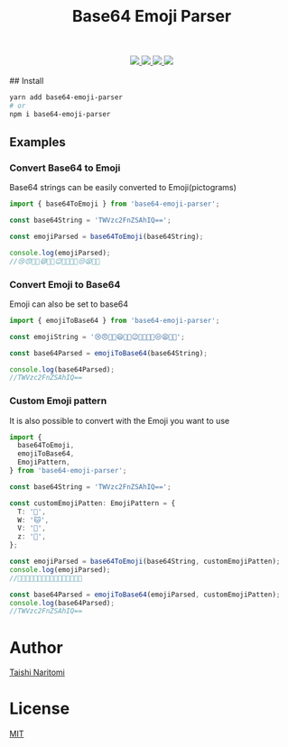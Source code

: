 <div>
  <div align="center">
    <br />
    <h1>Base64 Emoji Parser</h1>
    <br />
  </div>
  <br />
  <div align="center">
    <a href='https://www.npmjs.com/package/base64-emoji-parser'>
      <img src='https://img.shields.io/npm/v/base64-emoji-parser?style=for-the-badge'>
    </a>
    <a href='https://github.com/taishinaritomi/base64-emoji-parser/blob/main/LICENSE'>
      <img src='https://img.shields.io/github/license/taishinaritomi/base64-emoji-parser?style=for-the-badge'>
    </a>
    <a href='https://bundlephobia.com/package/base64-emoji-parser'>
      <img src='https://img.shields.io/bundlephobia/minzip/base64-emoji-parser?style=for-the-badge'>
    </a>
    <a href='https://github.com/microsoft/typescript'>
      <img src='https://img.shields.io/npm/types/base64-emoji-parser?style=for-the-badge'>
    </a>
  </div>
  <br />
</div>
## Install

```sh
yarn add base64-emoji-parser
# or
npm i base64-emoji-parser
```

## Examples

### Convert Base64 to Emoji

Base64 strings can be easily converted to Emoji(pictograms)

```ts
import { base64ToEmoji } from 'base64-emoji-parser';

const base64String = 'TWVzc2FnZSAhIQ==';

const emojiParsed = base64ToEmoji(base64String);

console.log(emojiParsed);
//😢😠😤🤪😄🥶🤩😉🤯🥺🤨🤣😒😫🤥🤥
```

### Convert Emoji to Base64

Emoji can also be set to base64

```ts
import { emojiToBase64 } from 'base64-emoji-parser';

const emojiString = '😢😠😤🤪😄🥶🤩😉🤯🥺🤨🤣😒😫🤥🤥';

const base64Parsed = emojiToBase64(base64String);

console.log(base64Parsed);
//TWVzc2FnZSAhIQ==
```

### Custom Emoji pattern

It is also possible to convert with the Emoji you want to use

```ts
import {
  base64ToEmoji,
  emojiToBase64,
  EmojiPattern,
} from 'base64-emoji-parser';

const base64String = 'TWVzc2FnZSAhIQ==';

const customEmojiPatten: EmojiPattern = {
  T: '🐶',
  W: '🐱',
  V: '🦄',
  z: '🐴',
};

const emojiParsed = base64ToEmoji(base64String, customEmojiPatten);
console.log(emojiParsed);
//🐶🐱🦄🐴😄🥶🤩😉🤯🥺🤨🤣😒😫🤥🤥

const base64Parsed = emojiToBase64(emojiParsed, customEmojiPatten);
console.log(base64Parsed);
//TWVzc2FnZSAhIQ==
```

# Author

[Taishi Naritomi](https://github.com/taishinaritomi)

# License

[MIT](https://github.com/taishinaritomi/base64-emoji-parser/blob/main/LICENSE)
